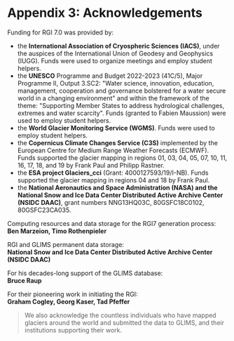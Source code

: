 # Appendix 3: Acknowledgements

Funding for RGI 7.0 was provided by:
- the **International Association of Cryospheric Sciences (IACS)**, under the auspices of the International Union of Geodesy and Geophysics (IUGG). Funds were used to organize meetings and employ student helpers.
- the **UNESCO** Programme and Budget 2022-2023 (41C/5), Major Programme II, Output 3.SC2: "Water science, innovation, education, management, cooperation and governance bolstered for a water secure world in a changing environment" and within the framework of the theme: "Supporting Member States to address hydrological challenges, extremes and water scarcity". Funds (granted to Fabien Maussion) were used to employ student helpers.
- the **World Glacier Monitoring Service (WGMS)**. Funds were used to employ student helpers.
- the **Copernicus Climate Changes Service (C3S)** implemented by the European Centre for Medium Range Weather Forecasts (ECMWF). Funds supported the glacier mapping in regions 01, 03, 04, 05, 07, 10, 11, 16, 17, 18, and 19 by Frank Paul and Philipp Rastner.
- the **ESA project Glaciers_cci** (Grant: 4000127593/19/I-NB). Funds supported the glacier mapping in regions 04 and 18 by Frank Paul.
- the **National Aeronautics and Space Administration (NASA) and the National Snow and Ice Data Center Distributed Active Archive Center (NSIDC DAAC)**, grant numbers NNG13HQ03C, 80GSFC18C0102, 80GSFC23CA035.


Computing resources and data storage for the RGI7 generation process:<br>
**Ben Marzeion, Timo Rothenpieler**

RGI and GLIMS permanent data storage:<br>
**National Snow and Ice Data Center Distributed Active Archive Center (NSIDC DAAC)**

For his decades-long support of the GLIMS database:<br>
**Bruce Raup**

For their pioneering work in initiating the RGI:<br>
**Graham Cogley, Georg Kaser, Tad Pfeffer**

> We also acknowledge the countless individuals who have mapped glaciers around the world and submitted the data to GLIMS, and their institutions supporting their work.
